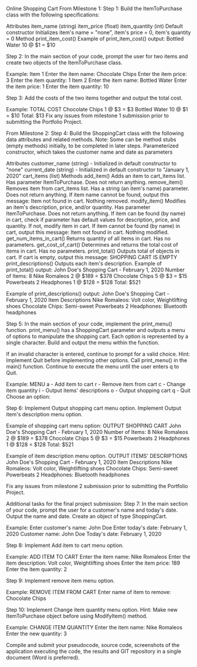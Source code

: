 Online Shopping Cart
From Milestone 1:
Step 1:
Build the ItemToPurchase class with the following specifications:

Attributes
item_name (string)
item_price (float)
item_quantity (int)
Default constructor
Initializes item's name = "none", item's price = 0, item's quantity = 0
Method
print_item_cost()
Example of print_item_cost() output:
Bottled Water 10 @ $1 = $10

Step 2:
In the main section of your code, prompt the user for two items and create two objects of the ItemToPurchase class.

Example:
Item 1
Enter the item name:
Chocolate Chips
Enter the item price:
3
Enter the item quantity:
1
Item 2
Enter the item name:
Bottled Water
Enter the item price:
1
Enter the item quantity:
10

Step 3:
Add the costs of the two items together and output the total cost.

Example:
TOTAL COST
Chocolate Chips 1 @ $3 = $3
Bottled Water 10 @ $1 = $10
Total: $13
Fix any issues from milestone 1 submission prior to submitting the Portfolio Project.

From Milestone 2:
Step 4:
Build the ShoppingCart class with the following data attributes and related methods. Note: Some can be method stubs (empty methods) initially, to be completed in later steps.
Parameterized constructor, which takes the customer name and date as parameters

Attributes
customer_name (string) - Initialized in default constructor to "none"
current_date (string) - Initialized in default constructor to "January 1, 2020"
cart_items (list)
Methods
add_item()
Adds an item to cart_items list. Has parameter ItemToPurchase. Does not return anything.
remove_item()
Removes item from cart_items list. Has a string (an item's name) parameter. Does not return anything.
If item name cannot be found, output this message: Item not found in cart. Nothing removed.
modify_item()
Modifies an item's description, price, and/or quantity. Has parameter ItemToPurchase. Does not return anything.
If item can be found (by name) in cart, check if parameter has default values for description, price, and quantity. If not, modify item in cart.
If item cannot be found (by name) in cart, output this message: Item not found in cart. Nothing modified.
get_num_items_in_cart()
Returns quantity of all items in cart. Has no parameters.
get_cost_of_cart()
Determines and returns the total cost of items in cart. Has no parameters.
print_total()
Outputs total of objects in cart.
If cart is empty, output this message:
SHOPPING CART IS EMPTY
print_descriptions()
Outputs each item's description.
Example of print_total() output:
John Doe's Shopping Cart - February 1, 2020
Number of Items: 8
Nike Romaleos 2 @ $189 = $378
Chocolate Chips 5 @ $3 = $15
Powerbeats 2 Headphones 1 @ $128 = $128
Total: $521

Example of print_descriptions() output:
John Doe's Shopping Cart - February 1, 2020
Item Descriptions
Nike Romaleos: Volt color, Weightlifting shoes
Chocolate Chips: Semi-sweet
Powerbeats 2 Headphones: Bluetooth headphones

Step 5:
In the main section of your code, implement the print_menu() function. print_menu() has a ShoppingCart parameter and outputs a menu of options to manipulate the shopping cart. Each option is represented by a single character. Build and output the menu within the function.

If an invalid character is entered, continue to prompt for a valid choice. Hint: Implement Quit before implementing other options. Call print_menu() in the main() function. Continue to execute the menu until the user enters q to Quit.

Example:
MENU
a - Add item to cart
r - Remove item from cart
c - Change item quantity
i - Output items' descriptions
o - Output shopping cart
q - Quit
Choose an option:

Step 6:
Implement Output shopping cart menu option. Implement Output item's description menu option.

Example of shopping cart menu option:
OUTPUT SHOPPING CART
John Doe's Shopping Cart - February 1, 2020
Number of Items: 8
Nike Romaleos 2 @ $189 = $378
Chocolate Chips 5 @ $3 = $15
Powerbeats 2 Headphones 1 @ $128 = $128
Total: $521

Example of item description menu option.
OUTPUT ITEMS' DESCRIPTIONS
John Doe's Shopping Cart - February 1, 2020
Item Descriptions
Nike Romaleos: Volt color, Weightlifting shoes
Chocolate Chips: Semi-sweet
Powerbeats 2 Headphones: Bluetooth headphones

Fix any issues from milestone 2 submission prior to submitting the Portfolio Project.

Additional tasks for the final project submission:
Step 7:
In the main section of your code, prompt the user for a customer's name and today's date. Output the name and date. Create an object of type ShoppingCart.

Example:
Enter customer's name:
John Doe
Enter today's date:
February 1, 2020
Customer name: John Doe
Today's date: February 1, 2020

Step 8:
Implement Add item to cart menu option.

Example:
ADD ITEM TO CART
Enter the item name:
Nike Romaleos
Enter the item description:
Volt color, Weightlifting shoes
Enter the item price:
189
Enter the item quantity:
2

Step 9:
Implement remove item menu option.

Example:
REMOVE ITEM FROM CART
Enter name of item to remove:
Chocolate Chips

Step 10:
Implement Change item quantity menu option. Hint: Make new ItemToPurchase object before using ModifyItem() method.

Example:
CHANGE ITEM QUANTITY
Enter the item name:
Nike Romaleos
Enter the new quantity:
3

Compile and submit your pseudocode, source code, screenshots of the application executing the code, the results and GIT repository in a single document (Word is preferred).
